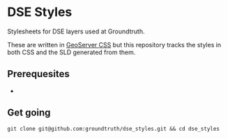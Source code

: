# DSE Styles

Stylesheets for DSE layers used at Groundtruth.

These are written in [GeoServer CSS](http://docs.geoserver.org/latest/en/user/community/css/index.html)
but this repository tracks the styles in both CSS and the SLD generated from them.

## Prerequesites

* 

## Get going

    git clone git@github.com:groundtruth/dse_styles.git && cd dse_styles



